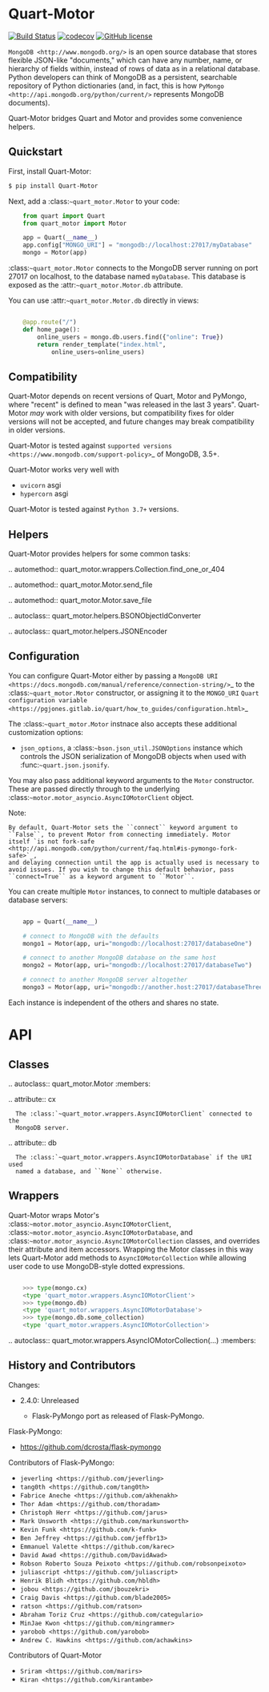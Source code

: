 Quart-Motor
=============
[![Build Status](https://travis-ci.org/marirs/quart-motor.svg?branch=master)](https://travis-ci.org/marirs/quart-motor)
[![codecov](https://codecov.io/gh/marirs/quart-motor/branch/master/graph/badge.svg)](https://codecov.io/gh/marirs/quart-motor)
[![GitHub license](https://img.shields.io/badge/license-BSD%203-brightgreen)](https://github.com/marirs/quart-motor/blob/master/LICENSE)

`MongoDB <http://www.mongodb.org/>` is an open source database that stores
flexible JSON-like "documents," which can have any number, name, or
hierarchy of fields within, instead of rows of data as in a relational
database. Python developers can think of MongoDB as a persistent, searchable
repository of Python dictionaries (and, in fact, this is how `PyMongo
<http://api.mongodb.org/python/current/>` represents MongoDB documents).

Quart-Motor bridges Quart and Motor and provides some convenience
helpers.


Quickstart
----------

First, install Quart-Motor:

```bash
$ pip install Quart-Motor
```

Next, add a :class:`~quart_motor.Motor` to your code:

```python
    from quart import Quart
    from quart_motor import Motor

    app = Quart(__name__)
    app.config["MONGO_URI"] = "mongodb://localhost:27017/myDatabase"
    mongo = Motor(app)
```
:class:`~quart_motor.Motor` connects to the MongoDB server running on
port 27017 on localhost, to the database named ``myDatabase``. This database
is exposed as the :attr:`~quart_motor.Motor.db` attribute.

You can use :attr:`~quart_motor.Motor.db` directly in views:

```python

    @app.route("/")
    def home_page():
        online_users = mongo.db.users.find({"online": True})
        return render_template("index.html",
            online_users=online_users)
```

Compatibility
-------------

Quart-Motor depends on recent versions of Quart, Motor and PyMongo, where "recent"
is defined to mean "was released in the last 3 years". Quart-Motor *may*
work with older versions, but compatibility fixes for older versions will
not be accepted, and future changes may break compatibility in older
versions.

Quart-Motor is tested against `supported versions
<https://www.mongodb.com/support-policy>`_ of MongoDB, 3.5+.

Quart-Motor works very well with 
- `uvicorn` asgi 
- `hypercorn` asgi

Quart-Motor is tested against `Python 3.7+` versions.

Helpers
-------

Quart-Motor provides helpers for some common tasks:

.. automethod:: quart_motor.wrappers.Collection.find_one_or_404

.. automethod:: quart_motor.Motor.send_file

.. automethod:: quart_motor.Motor.save_file

.. autoclass:: quart_motor.helpers.BSONObjectIdConverter

.. autoclass:: quart_motor.helpers.JSONEncoder

Configuration
-------------

You can configure Quart-Motor either by passing a `MongoDB URI
<https://docs.mongodb.com/manual/reference/connection-string/>`_ to the
:class:`~quart_motor.Motor` constructor, or assigning it to the
``MONGO_URI`` `Quart configuration variable
<https://pgjones.gitlab.io/quart/how_to_guides/configuration.html>`_

The :class:`~quart_motor.Motor` instnace also accepts these additional
customization options:

* ``json_options``, a :class:`~bson.json_util.JSONOptions` instance which
  controls the JSON serialization of MongoDB objects when used with
  :func:`~quart.json.jsonify`.

You may also pass additional keyword arguments to the ``Motor``
constructor. These are passed directly through to the underlying
:class:`~motor.motor_asyncio.AsyncIOMotorClient` object.

Note:

    By default, Quart-Motor sets the ``connect`` keyword argument to
    ``False``, to prevent Motor from connecting immediately. Motor
    itself `is not fork-safe
    <http://api.mongodb.com/python/current/faq.html#is-pymongo-fork-safe>`_,
    and delaying connection until the app is actually used is necessary to
    avoid issues. If you wish to change this default behavior, pass
    ``connect=True`` as a keyword argument to ``Motor``.

You can create multiple ``Motor`` instances, to connect to multiple
databases or database servers:

```python

    app = Quart(__name__)

    # connect to MongoDB with the defaults
    mongo1 = Motor(app, uri="mongodb://localhost:27017/databaseOne")

    # connect to another MongoDB database on the same host
    mongo2 = Motor(app, uri="mongodb://localhost:27017/databaseTwo")

    # connect to another MongoDB server altogether
    mongo3 = Motor(app, uri="mongodb://another.host:27017/databaseThree")
```
Each instance is independent of the others and shares no state.


API
===

Classes
-------

.. autoclass:: quart_motor.Motor
   :members:

   .. attribute:: cx

      The :class:`~quart_motor.wrappers.AsyncIOMotorClient` connected to the
      MongoDB server.

   .. attribute:: db

      The :class:`~quart_motor.wrappers.AsyncIOMotorDatabase` if the URI used
      named a database, and ``None`` otherwise.


Wrappers
--------

Quart-Motor wraps Motor's :class:`~motor.motor_asyncio.AsyncIOMotorClient`,
:class:`~motor.motor_asyncio.AsyncIOMotorDatabase`, and
:class:`~motor.motor_asyncio.AsyncIOMotorCollection` classes, and overrides their
attribute and item accessors. Wrapping the Motor classes in this way lets
Quart-Motor add methods to ``AsyncIOMotorCollection`` while allowing user code to use
MongoDB-style dotted expressions.

```python

    >>> type(mongo.cx)
    <type 'quart_motor.wrappers.AsyncIOMotorClient'>
    >>> type(mongo.db)
    <type 'quart_motor.wrappers.AsyncIOMotorDatabase'>
    >>> type(mongo.db.some_collection)
    <type 'quart_motor.wrappers.AsyncIOMotorCollection'>
```
.. autoclass:: quart_motor.wrappers.AsyncIOMotorCollection(...)
   :members:


History and Contributors
------------------------

Changes:

- 2.4.0: Unreleased

  - Flask-PyMongo port as released of Flask-PyMongo.

Flask-PyMongo:

- <https://github.com/dcrosta/flask-pymongo> 


Contributors of Flask-PyMongo:

- `jeverling <https://github.com/jeverling>`
- `tang0th <https://github.com/tang0th>`
- `Fabrice Aneche <https://github.com/akhenakh>`
- `Thor Adam <https://github.com/thoradam>`
- `Christoph Herr <https://github.com/jarus>`
- `Mark Unsworth <https://github.com/markunsworth>`
- `Kevin Funk <https://github.com/k-funk>`
- `Ben Jeffrey <https://github.com/jeffbr13>`
- `Emmanuel Valette <https://github.com/karec>`
- `David Awad <https://github.com/DavidAwad>`
- `Robson Roberto Souza Peixoto <https://github.com/robsonpeixoto>`
- `juliascript <https://github.com/juliascript>`
- `Henrik Blidh <https://github.com/hbldh>`
- `jobou <https://github.com/jbouzekri>`
- `Craig Davis <https://github.com/blade2005>`
- `ratson <https://github.com/ratson>`
- `Abraham Toriz Cruz <https://github.com/categulario>`
- `MinJae Kwon <https://github.com/mingrammer>`
- `yarobob <https://github.com/yarobob>`
- `Andrew C. Hawkins <https://github.com/achawkins>`

Contributors of Quart-Motor

- `Sriram <https://github.com/marirs>`
- `Kiran <https://github.com/kirantambe>`
